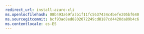 ```yaml
---
redirect_url: install-azure-cli
ms.openlocfilehash: 08b493a69fa3b1f11fc5637434c4befe205bf640
ms.sourcegitcommit: bcf93ad8ed8802072249cd8187cd4420da89b4c6
ms.contentlocale: es-ES
---
```

